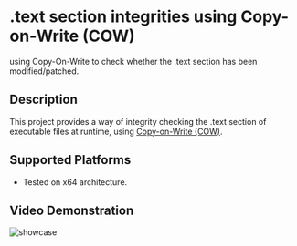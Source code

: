 # .text section integrities using Copy-on-Write (COW)
using Copy-On-Write to check whether the .text section has been modified/patched.

## Description
This project provides a way of integrity checking the .text section of executable files at runtime, using [Copy-on-Write (COW)](https://en.wikipedia.org/wiki/Copy-on-write).

## Supported Platforms
* Tested on x64 architecture.

## Video Demonstration
![showcase](https://i.giphy.com/media/v1.Y2lkPTc5MGI3NjExbDhkaTd4MzFoejRiMzNrZjRudDVyMTl5NTliMHF4azN3b2ttOHNwcCZlcD12MV9pbnRlcm5hbF9naWZfYnlfaWQmY3Q9Zw/2vNxelElLUdE5ZjapR/giphy.gif)


